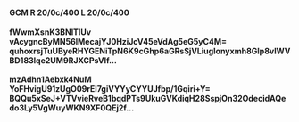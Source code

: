 #### GCM R 20/0c/400 L 20/0c/400
**fWwmXsnK3BNlTlUv**<br/>**vAcygncByMN56lMecajYJ0HziJcV45eVdAg5eG5yC4M=**<br/>**quhoxrsjTuUByeRHYGENiTpN6K9cGhp6aGRsSjVLiugIonyxmh8Glp8vIWVBD183lqe2UM9RJXCPsVIf...**<br/><br/>
**mzAdhn1Aebxk4NuM**<br/>**YoFHvigU91zUgO09rEl7giVYYyCYYUJfbp/1Gqiri+Y=**<br/>**BQQu5xSeJ+VTVvieRveB1bqdPTs9UkuGVKdiqH28SspjOn32OdecidAQedo3Ly5VgWuyWKN9XF0QEj2f...**